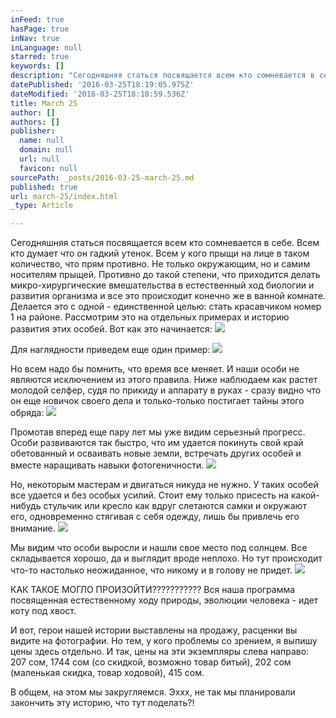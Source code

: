 ```yaml
---
inFeed: true
hasPage: true
inNav: true
inLanguage: null
starred: true
keywords: []
description: "Сегодняшняя статься посвящается всем кто сомневается в себе. Всем кто думает что он гадкий утенок. Всем у кого прыщи на лице в таком количество, что прям противно. Не только окружающим, но и самим носителям прыщей. Противно до такой степени, что приходится делать микро-хирургические вмешательства в естественный ход биологии и развития организма. А все это делается с одной - единственной целью: стать красавчиком номер 1 на районе. Рассмотрим это на отдельных примерах и историю развития этих особей. Вот как\_"
datePublished: '2016-03-25T18:19:05.975Z'
dateModified: '2016-03-25T18:18:59.536Z'
title: March 25
author: []
authors: []
publisher:
  name: null
  domain: null
  url: null
  favicon: null
sourcePath: _posts/2016-03-25-march-25.md
published: true
url: march-25/index.html
_type: Article

---
```

Сегодняшняя статься посвящается всем кто сомневается в себе. Всем кто думает что он гадкий утенок. Всем у кого прыщи на лице в таком количество, что прям противно. Не только окружающим, но и самим носителям прыщей. Противно до такой степени, что приходится делать микро-хирургические вмешательства в естественный ход биологии и развития организма и все это происходит конечно же в ванной комнате. Делается это с одной - единственной целью: стать красавчиком номер 1 на районе. Рассмотрим это на отдельных примерах и историю развития этих особей. Вот как это начинается:
![](https://the-grid-user-content.s3-us-west-2.amazonaws.com/73c9c362-1749-422d-9650-f9885e32349c.jpg)

Для наглядности приведем еще один пример:
![](https://the-grid-user-content.s3-us-west-2.amazonaws.com/76cbf26b-9669-4d11-8aa3-e2ee068d50d2.jpg)

Но всем надо бы помнить, что время все меняет. И наши особи не являются исключением из этого правила. Ниже наблюдаем как растет молодой селфер, судя по прикиду и аппарату в руках - сразу видно что он еще новичок своего дела и только-только постигает тайны этого обряда:
![](https://the-grid-user-content.s3-us-west-2.amazonaws.com/f9e900c2-110b-430d-97b8-2e53c43469c3.jpg)

Промотав вперед еще пару лет мы уже видим серьезный прогресс. Особи развиваются так быстро, что им удается покинуть свой край обетованный и осваивать новые земли, встречать других особей и вместе наращивать навыки фотогеничности. ![](https://the-grid-user-content.s3-us-west-2.amazonaws.com/3cfd40df-fe38-4627-b773-5040aacc8645.jpg)

Но, некоторым мастерам и двигаться никуда не нужно. У таких особей все удается и без особых усилий. Стоит ему только присесть на какой-нибудь стульчик или кресло как вдруг слетаются самки и окружают его, одновременно стягивая с себя одежду, лишь бы привлечь его внимание. ![](https://the-grid-user-content.s3-us-west-2.amazonaws.com/e8e04e0a-ee3f-4e1e-b95e-2262b7fb0e98.jpg)

Мы видим что особи выросли и нашли свое место под солнцем. Все складывается хорошо, да и выглядит вроде неплохо. Но тут происходит что-то настолько неожиданное, что никому и в голову не придет. ![](https://the-grid-user-content.s3-us-west-2.amazonaws.com/288ae2af-cc85-409c-91cc-341987746a4f.jpg)

КАК ТАКОЕ МОГЛО ПРОИЗОЙТИ??????????? Вся наша программа посвященная естественному ходу природы, эволюции человека - идет коту под хвост. 

И вот, герои нашей истории выставлены на продажу, расценки вы видите на фотографии. Но тем, у кого проблемы со зрением, я выпишу цены здесь отдельно. И так, цены на эти экземпляры слева направо: 207 сом, 1744 сом (со скидкой, возможно товар битый), 202 сом (маленькая скидка, товар ходовой), 415 сом.

В общем, на этом мы закругляемся. Эххх, не так мы планировали закончить эту историю, что тут поделать?!